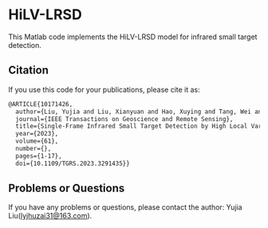 # HiLV-LRSD
This Matlab code implements the HiLV-LRSD model for infrared small target detection.

## Citation

If you use this code for your publications, please cite it as:

```latex
@ARTICLE{10171426,
  author={Liu, Yujia and Liu, Xianyuan and Hao, Xuying and Tang, Wei and Zhang, Sanxing and Lei, Tao},
  journal={IEEE Transactions on Geoscience and Remote Sensing}, 
  title={Single-Frame Infrared Small Target Detection by High Local Variance, Low-Rank and Sparse Decomposition}, 
  year={2023},
  volume={61},
  number={},
  pages={1-17},
  doi={10.1109/TGRS.2023.3291435}}
```

## Problems or Questions

If you have any problems or questions, please contact the author: Yujia Liu(lyjhuzai31@163.com).


